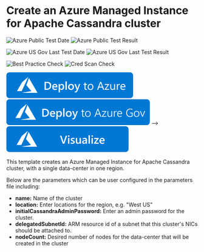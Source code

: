 # Create an Azure Managed Instance for Apache Cassandra cluster

![Azure Public Test Date](https://azurequickstartsservice.blob.core.windows.net/badges/101-cassandra-managed-instance-cluster/PublicLastTestDate.svg)
![Azure Public Test Result](https://azurequickstartsservice.blob.core.windows.net/badges/101-cassandra-managed-instance-cluster/PublicDeployment.svg)

![Azure US Gov Last Test Date](https://azurequickstartsservice.blob.core.windows.net/badges/101-cassandra-managed-instance-cluster/FairfaxLastTestDate.svg)
![Azure US Gov Last Test Result](https://azurequickstartsservice.blob.core.windows.net/badges/101-cassandra-managed-instance-cluster/FairfaxDeployment.svg)

![Best Practice Check](https://azurequickstartsservice.blob.core.windows.net/badges/101-cassandra-managed-instance-cluster/BestPracticeResult.svg)
![Cred Scan Check](https://azurequickstartsservice.blob.core.windows.net/badges/101-cassandra-managed-instance-cluster/CredScanResult.svg)

[![Deploy To Azure](https://raw.githubusercontent.com/Azure/azure-quickstart-templates/master/1-CONTRIBUTION-GUIDE/images/deploytoazure.svg?sanitize=true)](https://portal.azure.com/#create/Microsoft.Template/uri/https%3A%2F%2Fraw.githubusercontent.com%2FAzure%2Fazure-quickstart-templates%2Fmaster%2F101-cassandra-managed-instance-cluster%2Fazuredeploy.json)
[![Deploy To Azure US Gov](https://raw.githubusercontent.com/Azure/azure-quickstart-templates/master/1-CONTRIBUTION-GUIDE/images/deploytoazuregov.svg?sanitize=true)](https://portal.azure.us/#create/Microsoft.Template/uri/https%3A%2F%2Fraw.githubusercontent.com%2FAzure%2Fazure-quickstart-templates%2Fmaster%2F101-cassandra-managed-instance-cluster%2Fazuredeploy.json) -->
[![Visualize](https://raw.githubusercontent.com/Azure/azure-quickstart-templates/master/1-CONTRIBUTION-GUIDE/images/visualizebutton.svg?sanitize=true)](http://armviz.io/#/?load=https%3A%2F%2Fraw.githubusercontent.com%2FAzure%2Fazure-quickstart-templates%2Fmaster%2F101-cassandra-managed-instance-cluster%2Fazuredeploy.json) 

This template creates an Azure Managed Instance for Apache Cassandra cluster, with a single data-center in one region.

Below are the parameters which can be user configured in the parameters file including:

- **name:** Name of the cluster
- **location:** Enter locations for the region, e.g. "West US"
- **initialCassandraAdminPassword:** Enter an admin password for the cluster.
- **delegatedSubnetId:** ARM resource id of a subnet that this cluster's NICs should be attached to.
- **nodeCount:** Desired number of nodes for the data-center that will be created in the cluster